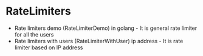 # RateLimiters

* Rate limiters demo (RateLimiterDemo) in golang  - It is general rate limiter for all the users
* Rate limiters with users (RateLimiterWithUser) ip address - It is rate limiter based on IP address
